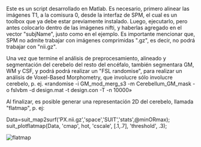Este es un script desarrollado en Matlab. Es necesario, primero alinear las imágenes T1, a la comisura 0, desde la interfaz de SPM, el cual es un toolbox que ya debe estar 
previamente instalado. Luego, ejecutarlo, pero antes colocarlo dentro de las imágenes nifti, y haberlas agregado en el vector "subjName", justo como en el ejemplo. 
Es importante mencionar que, SPM no admite trabajar con imágenes comprimidas ".gz", es decir, no podrá trabajar con "nii.gz".

Una vez que termine el análisis de preprocesamiento, alineado y segmentación del cerebelo del resto del encéfalo, también segmentara GM, WM y CSF, y podrá podrá realizar un "FSL randomise", para realizar un análisis de Voxel-Based Morphometry, 
que involucre sólo involucre cerebelo, p. ej. «randomise -i GM_mod_merg_s3 -m Cerebellum_GM_mask -o fslvbm -d design.mat -t design.con -T -n 10000»


Al finalizar, es posible generar una representación 2D del cerebelo, llamada "flatmap", p. ej:

Data=suit_map2surf('PX.nii.gz','space','SUIT','stats',@minORmax);
suit_plotflatmap(Data, 'cmap', hot, 'cscale', [.1,.7], 'threshold', .3);


 
![flatmap](https://github.com/jokasta57/SUIT_pipeline_cerebelo/assets/16157859/e19ad9d6-966a-471b-9280-12a3bf252137)
